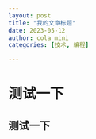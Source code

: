 ```yaml
---
layout: post
title: "我的文章标题"
date: 2023-05-12
author: cola mini
categories: [技术, 编程]

---
```

# 测试一下
## 测试一下
